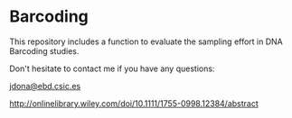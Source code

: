 Barcoding
=========

This repository includes a function to evaluate the sampling effort in DNA Barcoding studies.


Don't hesitate to contact me if you have any questions:

jdona@ebd.csic.es

http://onlinelibrary.wiley.com/doi/10.1111/1755-0998.12384/abstract
